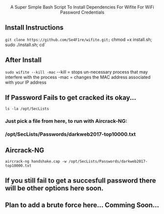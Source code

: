 <p align="center">A Super Simple Bash Script To Install Dependencies For Wifite For WiFi Password Credentials</p>

## Install Instructions

`git clone https://github.com/Se4F1re/wifite.git;`
chmod +x install.sh;
sudo ./install.sh;
cd`

## After Install
`sudo wifite --kill -mac`
  --kill = stops un-necessary process that may interfere with the process
  -mac   = changes the MAC address associated with your IP address

## If Password Fails to get cracked its okay...
`ls -la /opt/SecLists`
### Just pick a file from here, to run with Aircrack-NG:
### /opt/SecLists/Passwords/darkweb2017-top10000.txt

## Aircrack-NG
`aircrack-ng handshake.cap -w /opt/SecLists/Passwords/darkweb2017-top10000.txt`


## If you still fail to get a succesfull password there will be other options here soon.
## Plan to add a brute force here... Comming Soon...
